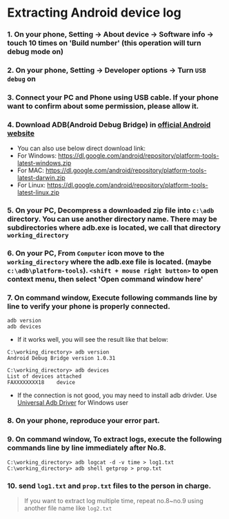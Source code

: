 # Extracting Android device log

### 1. On your phone, Setting -> About device -> Software info -> touch 10 times on 'Build number' (this operation will turn debug mode on)

### 2. On your phone, Setting -> Developer options -> Turn `USB debug` on

### 3. Connect your PC and Phone using USB cable. If your phone want to confirm about some permission, please allow it.

### 4. Download ADB(Android Debug Bridge) in [official Android website][official_android_website]
- You can also use below direct download link:
- For Windows: https://dl.google.com/android/repository/platform-tools-latest-windows.zip
- For MAC: https://dl.google.com/android/repository/platform-tools-latest-darwin.zip
- For Linux: https://dl.google.com/android/repository/platform-tools-latest-linux.zip

### 5. On your PC, Decompress a downloaded zip file into `c:\adb` directory. You can use another directory name. There may be subdirectories where adb.exe is located, we call that directory `working_directory`

### 6. On your PC, From `Computer` icon move to the `working_directory` where the adb.exe file is located. (maybe `c:\adb\platform-tools`). `<shift + mouse right button>` to open context menu, then select 'Open command window here'

### 7. On command window, Execute following commands line by line to verify your phone is properly connected.
```
adb version
adb devices
```

- If it works well, you will see the result like that below:

```
C:\working_directory> adb version
Android Debug Bridge version 1.0.31

C:\working_directory> adb devices
List of devices attached
FAXXXXXXXX18    device
```

- If the connection is not good, you may need to install adb drivder. Use [Universal Adb Driver][universal_adb_driver] for Windows user 

### 8. On your phone, reproduce your error part.

### 9. On command window, To extract logs, execute the following commands line by line immediately after No.8.
```
C:\working_directory> adb logcat -d -v time > log1.txt
C:\working_directory> adb shell getprop > prop.txt
```

### 10. send `log1.txt` and `prop.txt` files to the person in charge.

> If you want to extract log multiple time, repeat no.8~no.9 using another file name like `log2.txt`


[official_android_website]: https://developer.android.com/studio/releases/platform-tools.html
[universal_adb_driver]: https://github.com/b6pzeusbc54tvhw5jgpyw8pwz2x6gs/about-debug/raw/master/android/universaladbdriver_v4.0.zip
